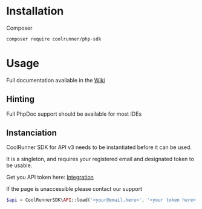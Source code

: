 # Installation
Composer

```bash
composer require coolrunner/php-sdk
```

# Usage

Full documentation available in the [Wiki](https://github.com/CoolRunner-dk/coolrunner-php-sdk/wiki)

## Hinting
Full PhpDoc support should be available for most IDEs

## Instanciation
CoolRunner SDK for API v3 needs to be instantiated before it can be used. 

It is a singleton, and requires your registered email and designated token to be usable.

Get you API token here: [Integration](https://coolrunner.dk/customer/integration/)

If the page is unaccessible please contact our support

```php
$api = CoolRunnerSDK\API::load('<your@email.here>', '<your token here>');
```